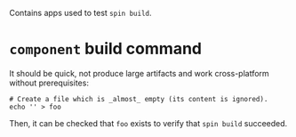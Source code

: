 Contains apps used to test `spin build`.

# `component` build command
It should be quick, not produce large artifacts and work cross-platform without prerequisites:

```
# Create a file which is _almost_ empty (its content is ignored).
echo '' > foo
```

Then, it can be checked that `foo` exists to verify that `spin build` succeeded.
